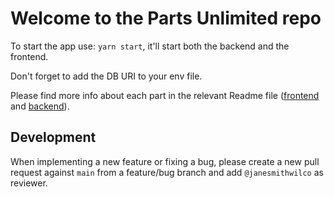 # Welcome to the Parts Unlimited repo

To start the app use: `yarn start`, it'll start both the backend and the frontend.

Don't forget to add the DB URI to your env file.

Please find more info about each part in the relevant Readme file ([frontend](frontend/readme.md) and [backend](backend/README.md)).

## Development

When implementing a new feature or fixing a bug, please create a new pull request against `main` from a feature/bug branch and add `@janesmithwilco` as reviewer.
